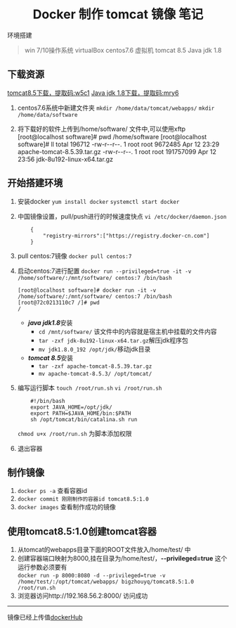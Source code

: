 # <center> Docker 制作 tomcat 镜像 笔记

环境搭建  

> win 7/10操作系统
> virtualBox
> centos7.6 虚拟机
> tomcat 8.5
> Java jdk 1.8

## 下载资源
[tomcat8.5下载，提取码:w5c1](https://pan.baidu.com/s/1OdxJH4JSulT_uPE-Q2w4Cw)
[Java jdk 1.8下载，提取码:mry6](https://pan.baidu.com/s/1K0MPqRaDx-xtsfT8UDXqjg)
1. centos7.6系统中新建文件夹
    `mkdir /home/data/tomcat/webapps/`
    `mkdir /home/data/software`

2. 将下载好的软件上传到/home/software/ 文件中,可以使用xftp
    [root@localhost software]# pwd
    /home/software
    [root@localhost software]# ll
    total 196712
    -rw-r--r--. 1 root root   9672485 Apr 12 23:29 apache-tomcat-8.5.39.tar.gz
    -rw-r--r--. 1 root root 191757099 Apr 12 23:56 jdk-8u192-linux-x64.tar.gz


## 开始搭建环境
1. 安装docker
`yum install docker`
`systemctl start docker`
2. 中国镜像设置，pull/push进行的时候速度快点
    `vi /etc/docker/daemon.json`

    ```
        { 
            "registry-mirrors":["https://registry.docker-cn.com"] 
        }
    ```
3. pull centos:7镜像
`docker pull centos:7`
4. 启动centos:7进行配置
`docker run --privileged=true -it -v /home/software/:/mnt/software/ centos:7 /bin/bash`

    ```
    [root@localhost software]# docker run -it -v /home/software/:/mnt/software/ centos:7 /bin/bash
    [root@72c0213110c7 /]# pwd
    /
    ```
    - ***java jdk1.8***安装
         - `cd /mnt/software/`   该文件中的内容就是宿主机中挂载的文件内容
         - `tar -zxf jdk-8u192-linux-x64.tar.gz`解压jdk程序包
         - `mv jdk1.8.0_192 /opt/jdk/`移动jdk目录
    - ***tomcat 8.5***安装
         - `tar -zxf apache-tomcat-8.5.39.tar.gz`
         - `mv apache-tomcat-8.5.3/ /opt/tomcat/`
5. 编写运行脚本 
    `touch /root/run.sh`
    `vi /root/run.sh`

    ```
        #!/bin/bash
        export JAVA_HOME=/opt/jdk/
        export PATH=$JAVA_HOME/bin:$PATH
        sh /opt/tomcat/bin/catalina.sh run
    ```
    
    `chmod u+x /root/run.sh`  为脚本添加权限
    
6. 退出容器

## 制作镜像

1. `docker ps -a`  查看容器id
2. `docker commit 刚刚制作的容器id tomcat8.5:1.0`
3. `docker images` 查看制作成功的镜像


## 使用tomcat8.5:1.0创建tomcat容器
1. 从tomcat的webapps目录下面的ROOT文件放入/home/test/ 中
2. 创建容器端口映射为8000,挂在目录为/home/test/，**--privileged=true** 这个运行参数必须要有<br>
 `docker run -p 8000:8080 -d --privileged=true -v /home/test/:/opt/tomcat/webapps/ bigzhouyq/tomcat8.5:1.0 /root/run.sh`
3. 浏览器访问http://192.168.56.2:8000/ 访问成功

-------
镜像已经上传值[dockerHub](https://cloud.docker.com/repository/docker/bigzhouyq/tomcat8.5)










